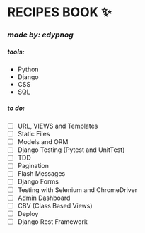 # RECIPES BOOK ✨
### _made by: edypnog_

##### tools:

- Python
- Django
- CSS
- SQL

##### to do:
- [ ] URL, VIEWS and Templates
- [ ] Static Files
- [ ] Models and ORM
- [ ] Django Testing (Pytest and UnitTest)
- [ ] TDD
- [ ] Pagination
- [ ] Flash Messages
- [ ] Django Forms
- [ ] Testing with Selenium and ChromeDriver
- [ ] Admin Dashboard
- [ ] CBV (Class Based Views)
- [ ] Deploy
- [ ] Django Rest Framework
